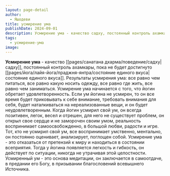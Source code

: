 ```yaml
---
layout: page-detail
author:
  - Яшодеви
title: усмирение ума
publishDate: 2024-09-01
description: Усмирение ума - качество садху, постоянный контроль ахамкары, пока не будет достигнуто состояние единого вкуса. Результаты усмирения ума все равно чем питаться, все равно какую носить одежду, все равно где жить, все равно чем заниматься.
tags:
  - усмирение-ума
image:
---
```

**Усмирение ума** - качество [[pages/санатана дхарма/поведение/садху|садху]], постоянный контроль ахамкары, пока не будет достигнуто [[pages/йога/лайя-йога/праджня-янтра/состояние единого вкуса|состояние единого вкуса]]. Результаты усмирения ума: все равно чем питаться, все равно какую носить одежду, все равно где жить, все равно чем заниматься.
Усмирение ума начинается с того, что йогин обретает удовлетворенность. Если ум йогина не усмирен, то он все время будет приковывать к себе внимание, требовать внимания для себя, будет наталкиваться на нереализованные вещи, и он будет неудовлетворенным. Когда йогин усмирил свой ум, он всегда позитивен, легок, весел и отрешен, для него не существует проблем, он открыл свое сердце и не заморочен своим умом, реальность воспринимает самоосвобожденно, в большой любви, радости и игре. Тот, кто не усмирил свой ум, все воспринимает умственно, ментально, он постоянно оценивает, анализирует, поглощен собой. Усмирение ума - это отказаться от претензий к миру и находиться в состоянии всеприятия. Тогда у йогина появляется легкость и гибкость, он действует по ситуации, никогда не утрачивая этой целостности. Усмиренный ум - это основа медитации, он заключается в самоотдаче, в предании его Богу, в призывании благословений всевышнего Источника.

